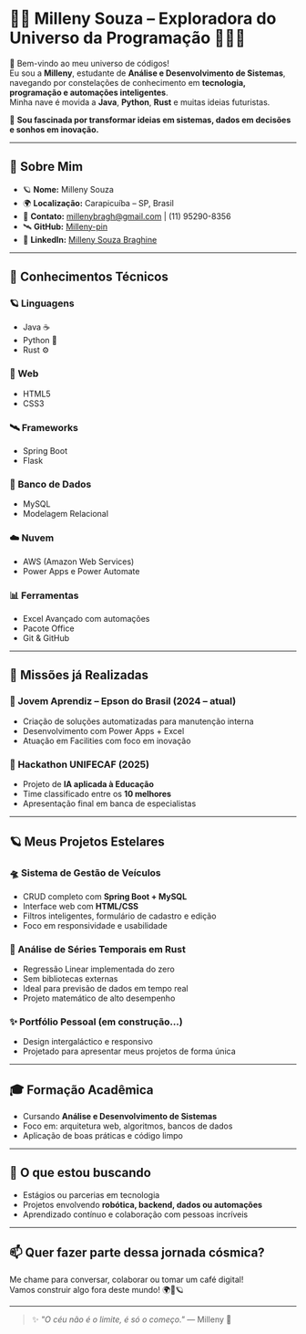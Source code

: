 # 🌌✨ Milleny Souza – Exploradora do Universo da Programação 👩‍🚀💫

🚀 Bem-vindo ao meu universo de códigos!  
Eu sou a **Milleny**, estudante de **Análise e Desenvolvimento de Sistemas**, navegando por constelações de conhecimento em **tecnologia, programação e automações inteligentes**.  
Minha nave é movida a **Java**, **Python**, **Rust** e muitas ideias futuristas.  

🌠 **Sou fascinada por transformar ideias em sistemas, dados em decisões e sonhos em inovação.**

---

## 🧬 Sobre Mim

- 🪐 **Nome:** Milleny Souza  
- 🌍 **Localização:** Carapicuíba – SP, Brasil  
- 📡 **Contato:** millenybragh@gmail.com | (11) 95290-8356  
- 🛰️ **GitHub:** [Milleny-pin](https://github.com/Milleny-pin)  
- 🔗 **LinkedIn:** [Milleny Souza Braghine](https://www.linkedin.com/in/millenysouzabraghine/)

---

## 🔭 Conhecimentos Técnicos

### 🪐 Linguagens
- Java ☕  
- Python 🐍  
- Rust ⚙️  

### 🚀 Web
- HTML5  
- CSS3  

### 🛰️ Frameworks
- Spring Boot  
- Flask  

### 💾 Banco de Dados
- MySQL  
- Modelagem Relacional  

### ☁️ Nuvem
- AWS (Amazon Web Services)  
- Power Apps e Power Automate  

### 📊 Ferramentas
- Excel Avançado com automações  
- Pacote Office  
- Git & GitHub  

---

## 🚀 Missões já Realizadas

### 🌌 Jovem Aprendiz – Epson do Brasil (2024 – atual)
- Criação de soluções automatizadas para manutenção interna  
- Desenvolvimento com Power Apps + Excel  
- Atuação em Facilities com foco em inovação  

### 🌠 Hackathon UNIFECAF (2025)
- Projeto de **IA aplicada à Educação**  
- Time classificado entre os **10 melhores**  
- Apresentação final em banca de especialistas  

---

## 🪐 Meus Projetos Estelares

### 🛸 Sistema de Gestão de Veículos
- CRUD completo com **Spring Boot + MySQL**
- Interface web com **HTML/CSS**
- Filtros inteligentes, formulário de cadastro e edição
- Foco em responsividade e usabilidade

### 🌌 Análise de Séries Temporais em Rust
- Regressão Linear implementada do zero
- Sem bibliotecas externas
- Ideal para previsão de dados em tempo real
- Projeto matemático de alto desempenho

### ✨ Portfólio Pessoal (em construção...)
- Design intergaláctico e responsivo
- Projetado para apresentar meus projetos de forma única

---

## 🎓 Formação Acadêmica

- Cursando **Análise e Desenvolvimento de Sistemas**
- Foco em: arquitetura web, algoritmos, bancos de dados
- Aplicação de boas práticas e código limpo

---

## 🌟 O que estou buscando

- Estágios ou parcerias em tecnologia  
- Projetos envolvendo **robótica, backend, dados ou automações**  
- Aprendizado contínuo e colaboração com pessoas incríveis  

---

## 📫 Quer fazer parte dessa jornada cósmica?

Me chame para conversar, colaborar ou tomar um café digital!  
Vamos construir algo fora deste mundo! 🌍🚀🪐

---

> ✨ *"O céu não é o limite, é só o começo."* — Milleny 🌌

